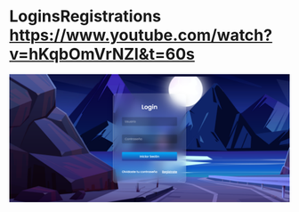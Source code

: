 # LoginsRegistrations  https://www.youtube.com/watch?v=hKqbOmVrNZI&t=60s
<p align="center">
  <img src="preview.png" alt="preview del proyecto"  width="1600">
</p>